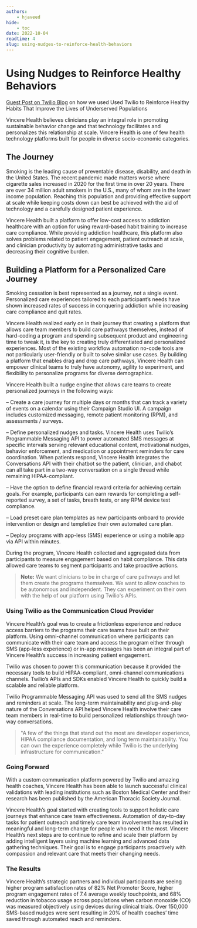 ```yaml
---
authors:
    - hjaveed
hide:
    - toc
date: 2022-10-04
readtime: 4
slug: using-nudges-to-reinforce-health-behaviors
---
```


# Using Nudges to Reinforce Healthy Behaviors

[Guest Post on Twilio Blog](https://customers.twilio.com/en-us/vincere-health) on how we used Used Twilio to Reinforce Healthy Habits That Improve the Lives of Underserved Populations

<!-- more -->
Vincere Health believes clinicians play an integral role in promoting sustainable behavior change and that technology facilitates and personalizes this relationship at scale. Vincere Health is one of few health technology platforms built for people in diverse socio-economic categories.

## The Journey

Smoking is the leading cause of preventable disease, disability, and death in the United States. The recent pandemic made matters worse where cigarette sales increased in 2020 for the first time in over 20 years. There are over 34 million adult smokers in the U.S., many of whom are in the lower income population. Reaching this population and providing effective support at scale while keeping costs down can best be achieved with the aid of technology and a carefully designed patient experience.

Vincere Health built a platform to offer low-cost access to addiction healthcare with an option for using reward-based habit training to increase care compliance. While providing addiction healthcare, this platform also solves problems related to patient engagement, patient outreach at scale, and clinician productivity by automating administrative tasks and decreasing their cognitive burden.

## Building a Platform for a Personalized Care Journey
Smoking cessation is best represented as a journey, not a single event. Personalized care experiences tailored to each participant’s needs have shown increased rates of success in conquering addiction while increasing care compliance and quit rates.

Vincere Health realized early on in their journey that creating a platform that allows care team members to build care pathways themselves, instead of hard-coding a program and spending subsequent product and engineering time to tweak it, is the key to creating truly differentiated and personalized experiences. Most of the existing workflow automation no-code tools are not particularly user-friendly or built to solve similar use cases. By building a platform that enables drag and drop care pathways, Vincere Health can empower clinical teams to truly have autonomy, agility to experiment, and flexibility to personalize programs for diverse demographics.

Vincere Health built a nudge engine that allows care teams to create personalized journeys in the following ways:

– Create a care journey for multiple days or months that can track a variety of events on a calendar using their Campaign Studio UI. A campaign includes customized messaging, remote patient monitoring (RPM), and assessments / surveys.

– Define personalized nudges and tasks. Vincere Health uses Twilio’s Programmable Messaging API to power automated SMS messages at specific intervals serving relevant educational content, motivational nudges, behavior enforcement, and medication or appointment reminders for care coordination. When patients respond, Vincere Health integrates the Conversations API with their chatbot so the patient, clinician, and chabot can all take part in a two-way conversation on a single thread while remaining HIPAA-compliant.

– Have the option to define financial reward criteria for achieving certain goals. For example, participants can earn rewards for completing a self-reported survey, a set of tasks, breath tests, or any RPM device test compliance.

– Load preset care plan templates as new participants onboard to provide intervention or design and templetize their own automated care plan.

– Deploy programs with app-less (SMS) experience or using a mobile app via API within minutes.

During the program, Vincere Health collected and aggregated data from participants to measure engagement based on habit compliance. This data allowed care teams to segment participants and take proactive actions.


> **Note:** We want clinicians to be in charge of care pathways and let them create the programs themselves. We want to allow coaches to be autonomous and independent. They can experiment on their own with the help of our platform using Twilio's APIs.

### Using Twilio as the Communication Cloud Provider

Vincere Health’s goal was to create a frictionless experience and reduce access barriers to the programs their care teams have built on their platform. Using omni-channel communication where participants can communicate with their care team and access the program either through SMS (app-less experience) or in-app messages has been an integral part of Vincere Health’s success in increasing patient engagement.

Twilio was chosen to power this communication because it provided the necessary tools to build HIPAA-compliant, omni-channel communications channels. Twilio’s APIs and SDKs enabled Vincere Health to quickly build a scalable and reliable platform.

Twilio Programmable Messaging API was used to send all the SMS nudges and reminders at scale. The long-term maintainability and plug-and-play nature of the Conversations API helped Vincere Health involve their care team members in real-time to build personalized relationships through two-way conversations.


> "A few of the things that stand out the most are developer experience, HIPAA compliance documentation, and long term maintainability. You can own the experience completely while Twilio is the underlying infrastructure for communication."


### Going Forward
With a custom communication platform powered by Twilio and amazing health coaches, Vincere Health has been able to launch successful clinical validations with leading institutions such as Boston Medical Center and their research has been published by the American Thoracic Society Journal.

Vincere Health’s goal started with creating tools to support holistic care journeys that enhance care team effectiveness. Automation of day-to-day tasks for patient outreach and timely care team involvement has resulted in meaningful and long-term change for people who need it the most. Vincere Health’s next steps are to continue to refine and scale their platform by adding intelligent layers using machine learning and advanced data gathering techniques. Their goal is to engage participants proactively with compassion and relevant care that meets their changing needs.

### The Results
Vincere Health’s strategic partners and individual participants are seeing higher program satisfaction rates of 82% Net Promoter Score, higher program engagement rates of 7.4 average weekly touchpoints, and 68% reduction in tobacco usage across populations when carbon monoxide (CO) was measured objectively using devices during clinical trials. Over 150,000 SMS-based nudges were sent resulting in 20% of health coaches’ time saved through automated reach and reminders.

